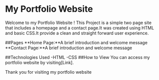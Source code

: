 # My Portfolio Website 
Welcome to my Portfolio Website ! This Project is a simple two page site that includes a homepage and a contact page.It was created using HTML and basic CSS.It provide a clean and straight forward user experience.

##Pages
**Home Page:**A brief introduction and welcome message
**Contact Page:**A brief introduction and welcome message

##Technologies Used
-HTML
-CSS
##How to View
You can access my portfolio website by visiting[Link].


Thank you for visiting my portfolio website
